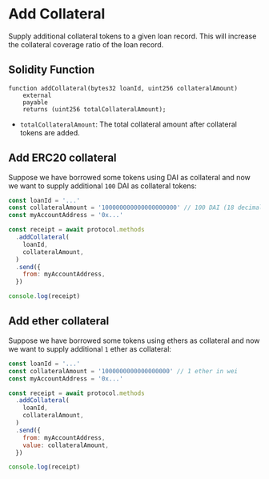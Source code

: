 # Add Collateral

Supply additional collateral tokens to a given loan record. This will increase the collateral coverage ratio of the loan record.

## Solidity Function

```solidity
function addCollateral(bytes32 loanId, uint256 collateralAmount)
    external
    payable
    returns (uint256 totalCollateralAmount);
```

- `totalCollateralAmount`: The total collateral amount after collateral tokens are added.

## Add ERC20 collateral

Suppose we have borrowed some tokens using DAI as collateral and now we want to supply additional `100` DAI as collateral tokens:

```javascript
const loanId = '...'
const collateralAmount = '100000000000000000000' // 100 DAI (18 decimals)
const myAccountAddress = '0x...'

const receipt = await protocol.methods
  .addCollateral(
    loanId,
    collateralAmount,
  )
  .send({
    from: myAccountAddress,
  })

console.log(receipt)
```

## Add ether collateral

Suppose we have borrowed some tokens using ethers as collateral and now we want to supply additional `1` ether as collateral:

```javascript
const loanId = '...'
const collateralAmount = '1000000000000000000' // 1 ether in wei
const myAccountAddress = '0x...'

const receipt = await protocol.methods
  .addCollateral(
    loanId,
    collateralAmount,
  )
  .send({
    from: myAccountAddress,
    value: collateralAmount,
  })

console.log(receipt)
```
